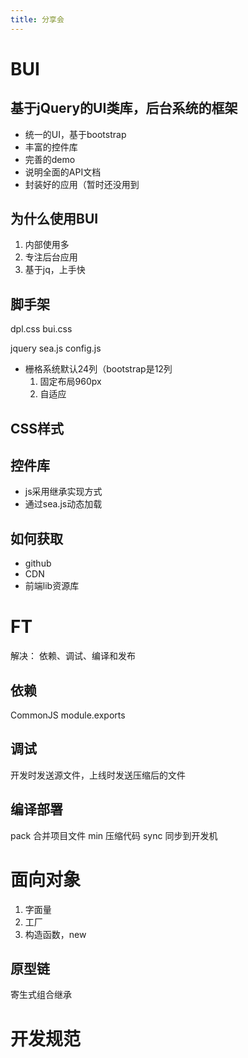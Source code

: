 ```yaml
---
title: 分享会
---
```


# BUI

## 基于jQuery的UI类库，后台系统的框架

* 统一的UI，基于bootstrap
* 丰富的控件库
* 完善的demo
* 说明全面的API文档
* 封装好的应用（暂时还没用到

## 为什么使用BUI

1. 内部使用多
2. 专注后台应用
3. 基于jq，上手快

## 脚手架

dpl.css
bui.css

jquery
sea.js
config.js


* 栅格系统默认24列（bootstrap是12列
    1. 固定布局960px
    2. 自适应

## CSS样式

## 控件库

* js采用继承实现方式
* 通过sea.js动态加载

## 如何获取

* github
* CDN
* 前端lib资源库

# FT

解决： 依赖、调试、编译和发布

## 依赖

CommonJS
module.exports

## 调试

开发时发送源文件，上线时发送压缩后的文件

## 编译部署

pack 合并项目文件
min 压缩代码
sync 同步到开发机

# 面向对象

1. 字面量
2. 工厂
3. 构造函数，new

## 原型链

寄生式组合继承

# 开发规范